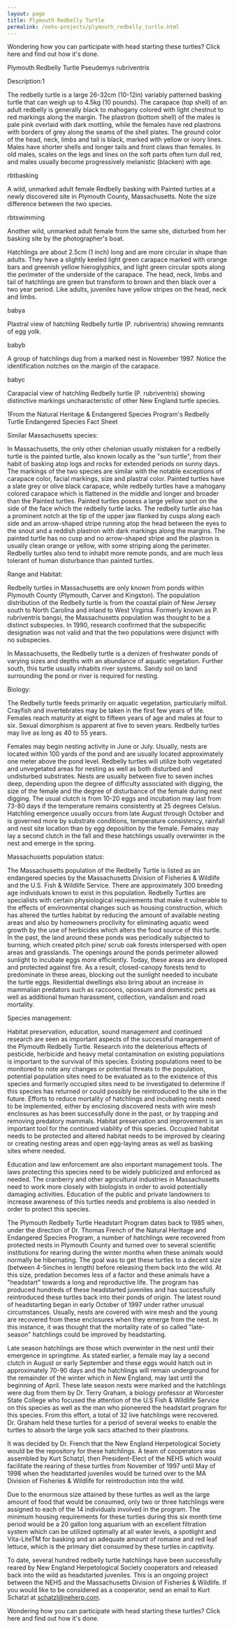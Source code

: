 ```yaml
---
layout: page
title: Plymouth Redbelly Turtle
permalink: /nehs-projects/plymouth_redbelly_turtle.html
---
```


Wondering how you can participate with head starting these turtles? Click here and find out how it's done.

Plymouth Redbelly Turtle Pseudemys rubriventris

Description:1

The redbelly turtle is a large 26-32cm (10-12in) variably patterned basking turtle that can weigh up to 4.5kg (10 pounds). The carapace (top shell) of an adult redbelly is generally black to mahogany colored with light chestnut to red markings along the margin. The plastron (bottom shell) of the males is pale pink overlaid with dark mottling, while the females have red plastrons with borders of grey along the seams of the shell plates. The ground color of the head, neck, limbs and tail is black, marked with yellow or ivory lines. Males have shorter shells and longer tails and front claws than females. In old males, scales on the legs and lines on the soft parts often turn dull red, and males usually become progressively melanistic (blacken) with age.

rbtbasking

A wild, unmarked adult female Redbelly basking with Painted turtles at a newly discovered site in Plymouth County, Massachusetts. Note the size difference between the two species.

rbtswimming

Another wild, unmarked adult female from the same site, disturbed from her basking site by the photographer's boat.

Hatchlings are about 2.5cm (1 inch) long and are more circular in shape than adults. They have a slightly keeled light green carapace marked with orange bars and greenish yellow hieroglyphics, and light green circular spots along the perimeter of the underside of the carapace. The head, neck, limbs and tail of hatchlings are green but transform to brown and then black over a two year period. Like adults, juveniles have yellow stripes on the head, neck and limbs.

babya

Plastral view of hatchling Redbelly turtle (P. rubriventris) showing remnants of egg yolk.

babyb

A group of hatchlings dug from a marked nest in November 1997. Notice the identification notches on the margin of the carapace.

babyc

Carapacial view of hatchling Redbelly turtle (P. rubriventris) showing distinctive markings uncharacteristic of other New England turtle species.

1From the Natural Heritage & Endangered Species Program's Redbelly Turtle Endangered Species Fact Sheet

Similar Massachusetts species:

In Massachusetts, the only other chelonian usually mistaken for a redbelly turtle is the painted turtle, also known locally as the "sun turtle", from their habit of basking atop logs and rocks for extended periods on sunny days. The markings of the two species are similar with the notable exceptions of carapace color, facial markings, size and plastral color. Painted turtles have a slate grey or olive black carapace, while redbelly turtles have a mahogany colored carapace which is flattened in the middle and longer and broader than the Painted turtles. Painted turtles posess a large yellow spot on the side of the face which the redbelly turtle lacks. The redbelly turtle also has a prominent notch at the tip of the upper jaw flanked by cusps along each side and an arrow-shaped stripe running atop the head between the eyes to the snout and a reddish plastron with dark markings along the margins. The painted turtle has no cusp and no arrow-shaped stripe and the plastron is usually clean orange or yellow, with some striping along the perimeter. Redbelly turtles also tend to inhabit more remote ponds, and are much less tolerant of human disturbance than painted turtles.

Range and Habitat:

Redbelly turtles in Massachusetts are only known from ponds within Plymouth County (Plymouth, Carver and Kingston). The population distribution of the Redbelly turtle is from the coastal plain of New Jersey south to North Carolina and inland to West Virginia. Formerly known as P. rubriventris bangsi, the Massachusetts population was thought to be a distinct subspecies. In 1990, research confirmed that the subspecific designation was not valid and that the two populations were disjunct with no subspecies.

In Massachusetts, the Redbelly turtle is a denizen of freshwater ponds of varying sizes and depths with an abundance of aquatic vegetation. Further south, this turtle usually inhabits river systems. Sandy soil on land surrounding the pond or river is required for nesting.

Biology:

The Redbelly turtle feeds primarily on aquatic vegetation, particularly milfoil. Crayfish and invertebrates may be taken in the first few years of life. Females reach maturity at eight to fifteen years of age and males at four to six. Sexual dimorphism is apparent at five to seven years. Redbelly turtles may live as long as 40 to 55 years.

Females may begin nesting activity in June or July. Usually, nests are located within 100 yards of the pond and are usually located approximately one meter above the pond level. Redbelly turtles will utilize both vegetated and unvegetated areas for nesting as well as both disturbed and undisturbed substrates. Nests are usually between five to seven inches deep, depending upon the degree of difficulty associated with digging, the size of the female and the degree of disturbance of the female during nest digging. The usual clutch is from 10-20 eggs and incubation may last from 73-80 days if the temperature remains consistently at 25 degrees Celsius. Hatchling emergence usually occurs from late August through October and is governed more by substrate conditions, temperature consistency, rainfall and nest site location than by egg deposition by the female. Females may lay a second clutch in the fall and these hatchlings usually overwinter in the nest and emerge in the spring.

Massachusetts population status:

The Massachusetts population of the Redbelly Turtle is listed as an endangered species by the Massachusetts Division of Fisheries & Wildlife and the U.S. Fish & Wildlife Service. There are approximately 300 breeding age individuals known to exist in this population. Redbelly Turtles are specialists with certain physiological requirements that make it vulnerable to the effects of environmental changes such as housing construction, which has altered the turtles habitat by reducing the amount of available nesting areas and also by homeowners proclivity for eliminating aquatic weed growth by the use of herbicides which alters the food source of this turtle. In the past, the land around these ponds was periodically subjected to burning, which created pitch pine/ scrub oak forests interspersed with open areas and grasslands. The openings around the ponds perimeter allowed sunlight to incubate eggs more efficiently. Today, these areas are developed and protected against fire. As a result, closed-canopy forests tend to predominate in these areas, blocking out the sunlight needed to incubate the turtle eggs. Residential dwellings also bring about an increase in mammalian predators such as raccoons, opossum and domestic pets as well as additional human harassment, collection, vandalism and road mortality.

Species management:

Habitat preservation, education, sound management and continued research are seen as important aspects of the successful management of the Plymouth Redbelly Turtle. Research into the deleterious effects of pesticide, herbicide and heavy metal contamination on existing populations is important to the survival of this species. Existing populations need to be monitored to note any changes or potential threats to the population, potential population sites need to be evaluated as to the existence of this species and formerly occupied sites need to be investigated to determine if this species has returned or could possibly be reintroduced to the site in the future. Efforts to reduce mortality of hatchlings and incubating nests need to be implemented, either by enclosing discovered nests with wire mesh enclosures as has been successfully done in the past, or by trapping and removing predatory mammals. Habitat preservation and improvement is an important tool for the continued viability of this species. Occupied habitat needs to be protected and altered habitat needs to be improved by clearing or creating nesting areas and open egg-laying areas as well as basking sites where needed.

Education and law enforcement are also important management tools. The laws protecting this species need to be widely publicized and enforced as needed. The cranberry and other agricultural industries in Massachusetts need to work more closely with biologists in order to avoid potentially damaging activities. Education of the public and private landowners to increase awareness of this turtles needs and problems is also needed in order to protect this species.

The Plymouth Redbelly Turtle Headstart Program dates back to 1985 when, under the direction of Dr. Thomas French of the Natural Heritage and Endangered Species Program, a number of hatchlings were recovered from protected nests in Plymouth County and turned over to several scientific institutions for rearing during the winter months when these animals would normally be hibernating. The goal was to get these turtles to a decent size (between 4-5inches in length) before releasing them back into the wild. At this size, predation becomes less of a factor and these animals have a "headstart" towards a long and reproductive life. The program has produced hundreds of these headstarted juveniles and has successfully reintroduced these turtles back into their ponds of origin. The latest round of headstarting began in early October of 1997 under rather unusual circumstances. Usually, nests are covered with wire mesh and the young are recovered from these enclosures when they emerge from the nest. In this instance, it was thought that the mortality rate of so called "late-season" hatchlings could be improved by headstarting.

Late season hatchlings are those which overwinter in the nest until their emergence in springtime. As stated earlier, a female may lay a second clutch in August or early September and these eggs would hatch out in approximately 70-90 days and the hatchlings will remain underground for the remainder of the winter which in New England, may last until the beginning of April. These late season nests were marked and the hatchlings were dug from them by Dr. Terry Graham, a biology professor at Worcester State College who focused the attention of the U.S Fish & Wildlife Service on this species as well as the man who pioneered the headstart program for this species. From this effort, a total of 32 live hatchlings were recovered. Dr. Graham held these turtles for a period of several weeks to enable the turtles to absorb the large yolk sacs attached to their plastrons.

It was decided by Dr. French that the New England Herpetological Society would be the repository for these hatchlings. A team of cooperators was assembled by Kurt Schatzl, then President-Elect of the NEHS which would facilitate the rearing of these turtles from November of 1997 until May of 1998 when the headstarted juveniles would be turned over to the MA Division of Fisheries & Wildlife for reintroduction into the wild.

Due to the enormous size attained by these turtles as well as the large amount of food that would be consumed, only two or three hatchlings were assigned to each of the 14 individuals involved in the program. The minimum housing requirements for these turtles during this six month time period would be a 20 gallon long aquarium with an excellent filtration system which can be utilized optimally at all water levels, a spotlight and Vita-LiteTM for basking and an adequate amount of romaine and red leaf lettuce, which is the primary diet consumed by these turtles in captivity.

To date, several hundred redbelly turtle hatchlings have been successfully reared by New England Herpetological Society cooperators and released back into the wild as headstarted juveniles.  This is an ongoing project between the NEHS and the Massachusetts Division of Fisheries & Wildlife.  If you would like to be considered as a cooperator, send an email to Kurt Schatzl at schatzl@neherp.com.

Wondering how you can participate with head starting these turtles? Click here and find out how it's done.